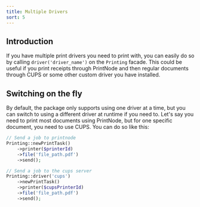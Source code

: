 ```yaml
---
title: Multiple Drivers
sort: 5
---
```


## Introduction

If you have multiple print drivers you need to print with, you can easily do so by calling
`driver('driver_name')` on the `Printing` facade. This could be useful if you print receipts
through PrintNode and then regular documents through CUPS or some other custom driver you have
installed.

## Switching on the fly

By default, the package only supports using one driver at a time, but you can switch to using a different driver
at runtime if you need to. Let's say you need to print most documents using PrintNode, but for one specific document,
you need to use CUPS. You can do so like this:

```php
// Send a job to printnode
Printing::newPrintTask()
    ->printer($printerId)
    ->file('file_path.pdf')
    ->send();

// Send a job to the cups server
Printing::driver('cups')
    ->newPrintTask()
    ->printer($cupsPrinterId)
    ->file('file_path.pdf')
    ->send();
```
